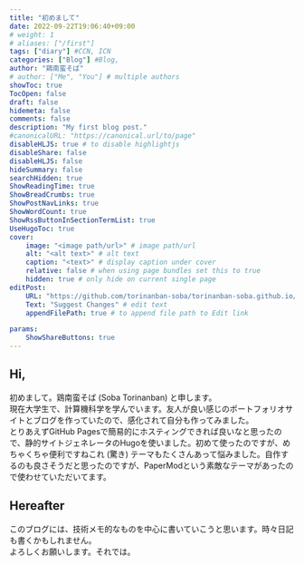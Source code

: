 ```yaml
---
title: "初めまして"
date: 2022-09-22T19:06:40+09:00
# weight: 1
# aliases: ["/first"]
tags: ["diary"] #CCN, ICN
categories: ["Blog"] #Blog, 
author: "鶏南蛮そば"
# author: ["Me", "You"] # multiple authors
showToc: true
TocOpen: false
draft: false
hidemeta: false
comments: false
description: "My first blog post."
#canonicalURL: "https://canonical.url/to/page"
disableHLJS: true # to disable highlightjs
disableShare: false
disableHLJS: false
hideSummary: false
searchHidden: true
ShowReadingTime: true
ShowBreadCrumbs: true
ShowPostNavLinks: true
ShowWordCount: true
ShowRssButtonInSectionTermList: true
UseHugoToc: true
cover:
    image: "<image path/url>" # image path/url
    alt: "<alt text>" # alt text
    caption: "<text>" # display caption under cover
    relative: false # when using page bundles set this to true
    hidden: true # only hide on current single page
editPost:
    URL: "https://github.com/torinanban-soba/torinanban-soba.github.io/commits/main/content"
    Text: "Suggest Changes" # edit text
    appendFilePath: true # to append file path to Edit link

params:
    ShowShareButtons: true
---
```


## Hi,
初めまして。鶏南蛮そば (Soba Torinanban) と申します。    
現在大学生で、計算機科学を学んでいます。友人が良い感じのポートフォリオサイトとブログを作っていたので、感化されて自分も作ってみました。    
とりあえずGitHub Pagesで簡易的にホスティングできれば良いなと思ったので、静的サイトジェネレータのHugoを使いました。初めて使ったのですが、めちゃくちゃ便利ですねこれ (驚き) テーマもたくさんあって悩みました。自作するのも良さそうだと思ったのですが、PaperModという素敵なテーマがあったので使わせていただいてます。  
## Hereafter
このブログには、技術メモ的なものを中心に書いていこうと思います。時々日記も書くかもしれません。  
よろしくお願いします。それでは。